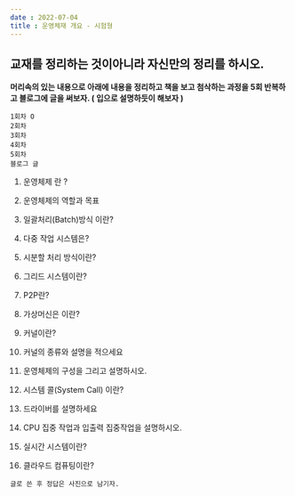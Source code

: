 ```yaml
---
date : 2022-07-04
title : 운영체재 개요 - 시험형
---
```


## 교재를 정리하는 것이아니라 자신만의 정리를 하시오. 
**머리속의 있는 내용으로 아래에 내용을 정리하고 책을 보고 첨삭하는 과정을 5회 반복하고 블로그에 글을 써보자. ( 입으로 설명하듯이 해보자 )**
```
1회차 O
2회차 
3회차 
4회차 
5회차 
블로그 글  
```


1. 운영체제 란 ?

2. 운영체제의 역할과 목표

3. 일괄처리(Batch)방식 이란?

4. 다중 작업 시스템은?

5. 시분할 처리 방식이란?

6. 그리드 시스템이란?

7. P2P란?

8.  가상머신은 이란?

9.  커널이란? 

10. 커널의 종류와 설명을 적으세요

11. 운영체제의 구성을 그리고 설명하시오.

12. 시스템 콜(System Call) 이란?

13. 드라이버를 설명하세요

14. CPU 집중 작업과 입출력 집중작업을 설명하시오.

15. 실시간 시스템이란?

16. 클라우드 컴퓨팅이란?



  

```
글로 쓴 후 정답은 사진으로 남기자. 
```

